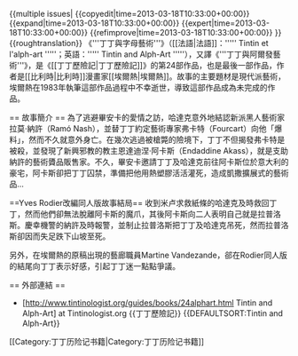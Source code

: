 {{multiple issues|
{{copyedit|time=2013-03-18T10:33:00+00:00}}
{{expand|time=2013-03-18T10:33:00+00:00}}
{{expert|time=2013-03-18T10:33:00+00:00}}
{{refimprove|time=2013-03-18T10:33:00+00:00}}
}}
{{roughtranslation}}
《'''丁丁與字母藝術'''》（[[法語|法語]]：''''' Tintin et l'alph-art '''''；英語：''''' Tintin and Alph-Art '''''），又譯《'''丁丁與阿爾發藝術'''》，是《[[丁丁歷險記|丁丁歷險記]]》的第24部作品，也是最後一部作品，作者是[[比利時|比利時]]漫畫家[[埃爾熱|埃爾熱]]。故事的主要題材是現代派藝術，埃爾熱在1983年執筆這部作品過程中不幸逝世，導致這部作品成為未完成的作品。

== 故事簡介 ==
為了逃避畢安卡的愛情之訪，哈達克意外地結認新派黑人藝術家拉莫·納許（Ramó Nash），並替丁丁約定藝術專家弗卡特（Fourcart）向他「爆料」，然而不久就意外身亡。在幾次逃過被槍斃的險境下，丁丁不但揭發弗卡特是被殺，並發現了新興邪教的教主恩達迪涅·阿卡斯（Endaddine Akass），就是支助納許的藝術贗品販售家。不久，畢安卡邀請丁丁及哈達克前往阿卡斯位於意大利的豪宅，阿卡斯卻把丁丁囚禁，準備把他用熱塑膠活活灌死，造成凱撒擴展式的藝術品...

==Yves Rodier改編同人版故事結局==
收到米卢求救紙條的哈達克及時救回丁丁，然而他們卻無法脫離阿卡斯的魔爪，其後阿卡斯向二人表明自己就是拉普洛斯。慶幸機警的納許及時報警，並制止拉普洛斯把丁丁及哈達克吊死，然而拉普洛斯卻因而失足跌下山坡至死。

另外，在埃爾熱的原稿出現的藝廊職員Martine Vandezande，郤在Rodier同人版的結尾向丁丁表示好感，引起丁丁迷一點點爭議。

== 外部連結 ==
* [http://www.tintinologist.org/guides/books/24alphart.html Tintin and Alph-Art] at Tintinologist.org
{{丁丁歷險記}}
{{DEFAULTSORT:Tintin and Alph-Art}}

[[Category:丁丁历险记书籍|Category:丁丁历险记书籍]]